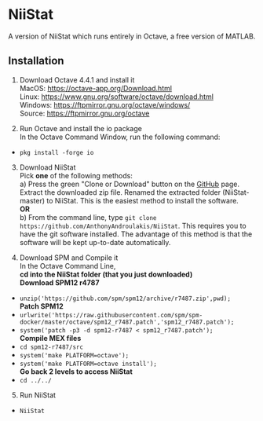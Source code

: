 # NiiStat     
A version of NiiStat which runs entirely in Octave, a free version of MATLAB.    
     
## Installation     
1) Download Octave 4.4.1 and install it     
MacOS: https://octave-app.org/Download.html     
Linux: https://www.gnu.org/software/octave/download.html     
Windows: https://ftpmirror.gnu.org/octave/windows/     
Source: https://ftpmirror.gnu.org/octave        
          
2) Run Octave and install the io package       
In the Octave Command Window, run the following command:       
+ `pkg install -forge io`       
          
3) Download NiiStat     
Pick __one__ of the following methods:       
a) Press the green "Clone or Download" button on the [GitHub](https://github.com/AnthonyAndroulakis/NiiStat) page. Extract the downloaded zip file. Renamed the extracted folder (NiiStat-master) to NiiStat. This is the easiest method to install the software.     
__OR__       
b) From the command line, type `git clone https://github.com/AnthonyAndroulakis/NiiStat`. This requires you to have the git software installed. The advantage of this method is that the software will be kept up-to-date automatically.      
         
4) Download SPM and Compile it     
In the Octave Command Line,        
__cd into the NiiStat folder (that you just downloaded)__      
__Download SPM12 r4787__       
+ `unzip('https://github.com/spm/spm12/archive/r7487.zip',pwd);`         
__Patch SPM12__      
+ `urlwrite('https://raw.githubusercontent.com/spm/spm-docker/master/octave/spm12_r7487.patch','spm12_r7487.patch');`     
+ `system('patch -p3 -d spm12-r7487 < spm12_r7487.patch');`      
__Compile MEX files__      
+ `cd spm12-r7487/src`      
+ `system('make PLATFORM=octave');`      
+ `system('make PLATFORM=octave install');`      
__Go back 2 levels to access NiiStat__         
+ `cd ../../`
           
5) Run NiiStat
+ `NiiStat`
